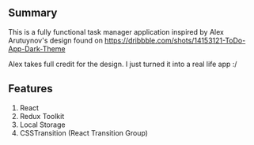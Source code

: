 ## Summary

This is a fully functional task manager application inspired by Alex Arutuynov's design found on https://dribbble.com/shots/14153121-ToDo-App-Dark-Theme

Alex takes full credit for the design. I just turned it into a real life app :/

## Features

1. React
2. Redux Toolkit
3. Local Storage
4. CSSTransition (React Transition Group)
